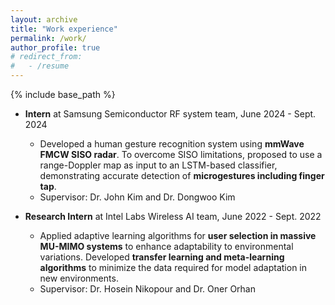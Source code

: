 ```yaml
---
layout: archive
title: "Work experience"
permalink: /work/
author_profile: true
# redirect_from:
#   - /resume
---
```


{% include base_path %}


<!-- Work experience
====== -->
* **Intern** at Samsung Semiconductor RF system team, June 2024 - Sept. 2024
  * Developed a human gesture recognition system using **mmWave FMCW SISO radar**. To overcome SISO limitations, proposed to use a range-Doppler map as input to an LSTM-based classifier, demonstrating accurate detection of **microgestures including finger tap**.
  * Supervisor: Dr. John Kim and Dr. Dongwoo Kim

* **Research Intern** at Intel Labs Wireless AI team, June 2022 - Sept. 2022
  * Applied adaptive learning algorithms for **user selection in massive MU-MIMO systems** to enhance adaptability to environmental variations. Developed **transfer learning and meta-learning algorithms** to minimize the data required for model adaptation in new environments.
  * Supervisor: Dr. Hosein Nikopour and Dr. Oner Orhan

<!-- Publications
======
  <ul>{% for post in site.publications reversed %}
    {% include archive-single-cv.html %}
  {% endfor %}</ul> -->
    
<!-- Teaching
======
  <ul>{% for post in site.teaching reversed %}
    {% include archive-single-cv.html %}
  {% endfor %}</ul>
   -->
